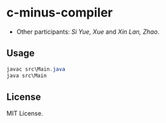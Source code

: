 # c-minus-compiler

- Other participants: *Si Yue, Xue* and *Xin Lan, Zhao*.

## Usage

```java
javac src\Main.java
java src\Main
```

## License

MIT License.
